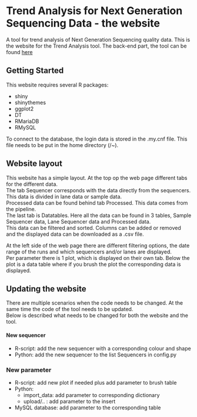 # Trend Analysis for Next Generation Sequencing Data - the website

A tool for trend analysis of Next Generation Sequencing quality data.
This is the website for the Trend Analysis tool. The back-end part, the tool can be found [here](https://github.com/ALuesink/Trend_Analysis_tool "Trend Analysis tool")

## Getting Started
This website requires several R packages:  
* shiny
* shinythemes
* ggplot2
* DT
* RMariaDB
* RMySQL

To connect to the database, the login data is stored in the .my.cnf file. This file needs to be put in the home directory (/~).  

## Website layout
This website has a simple layout.
At the top op the web page different tabs for the different data.  
The tab Sequencer corresponds with the data directly from the sequencers.  
This data is divided in lane data or sample data.  
Processed data can be found behind tab Processed. This data comes from the pipeline.  
The last tab is Datatables. Here all the data can be found in 3 tables, Sample Sequencer data, Lane Sequencer data and Processed data.  
This data can be filtered and sorted. Columns can be added or removed and the displayed data can be downloaded as a .csv file.  
  
At the left side of the web page there are different filtering options, the date range of the runs and which sequencers and/or lanes are displayed.  
Per parameter there is 1 plot, which is displayed on their own tab. Below the plot is a data table where if you brush the plot the corresponding data is displayed.  

## Updating the website
There are multiple scenarios when the code needs to be changed. At the same time the code of the tool needs to be updated.  
Below is described what needs to be changed for both the website and the tool.  

#### New sequencer
* R-script: add the new sequencer with a corresponding colour and shape
* Python: add the new sequencer to the list Sequencers in config.py

### New parameter
* R-script: add new plot if needed plus add parameter to brush table
* Python:
  * import_data: add parameter to corresponding dictionary
  * upload/.. : add parameter to the insert
* MySQL database: add parameter to the corresponding table

